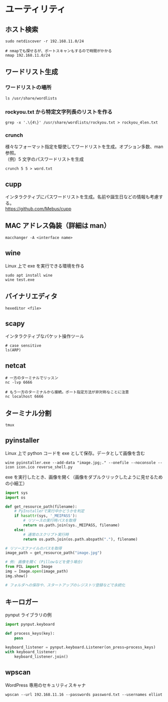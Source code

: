 # ユーティリティ

## ホスト検索

```shell
sudo netdiscover -r 192.168.11.0/24

# nmapでも探せるが、ポートスキャンもするので時間がかかる
nmap 192.168.11.0/24
```

## ワードリスト生成

### ワードリストの場所

```shell
ls /usr/share/wordlists
```

### rockyou.txt から特定文字列長のリストを作る
```shell
grep -x '.\{4\}' /usr/share/wordlists/rockyou.txt > rockyou_4len.txt
```

### crunch

様々なフォーマット指定を駆使してワードリストを生成。オプション多数、man 参照。  
（例）5 文字のパスワードリストを生成

```shell
crunch 5 5 > word.txt
```

## cupp

インタラクティブにパスワードリストを生成。名前や誕生日などの情報も考慮する。  
https://github.com/Mebus/cupp

## MAC アドレス偽装（詳細は man）

```shell
macchanger -A <interface name>
```

## wine

Linux 上で exe を実行できる環境を作る

```shell
sudo apt install wine
wine test.exe
```

## バイナリエディタ

```shell
hexeditor <file>
```

## scapy

インタラクティブなパケット操作ツール

```shell
# case sensitive
ls(ARP)
```

## netcat

```shell
# 一方のターミナルでリッスン
nc -lvp 6666

# もう一方のターミナルから接続。ポート指定方法が非対称なことに注意
nc localhost 6666
```

## ターミナル分割

```shell
tmux
```

## pyinstaller

Linux 上で python コードを exe として保存。データとして画像を含む

```shell
wine pyinstaller.exe --add-data "image.jpg;." --onefile --noconsole --icon icon.ico reverse_shell.py
```

exe を実行したとき、画像を開く（画像をダブルクリックしたように見せるための小細工）

```python
import sys
import os

def get_resource_path(filename):
    # PyInstallerで実行中かどうかを判定
    if hasattr(sys, '_MEIPASS'):
        # リソースの実行時パスを取得
        return os.path.join(sys._MEIPASS, filename)
    else:
        # 通常のスクリプト実行時
        return os.path.join(os.path.abspath("."), filename)

# リソースファイルのパスを取得
image_path = get_resource_path("image.jpg")

# 例: 画像を開く (Pillowなどを使う場合)
from PIL import Image
img = Image.open(image_path)
img.show()

# フォルダへの保存や、スタートアップのレジストリ登録などで永続化
```

## キーロガー

pynput ライブラリの例

```python
import pynput.keyboard

def process_keys(key):
    pass

keyboard_listener = pynput.keyboard.Listener(on_press=process_keys)
with keyboard_listener:
    keyboard_listener.join()
```

## wpscan

WordPress 専用のセキュリティスキャナ

```shell
wpscan --url 192.168.11.16 --passwords password.txt --usernames elliot
```
